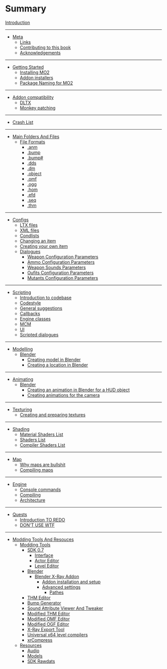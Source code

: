 # Summary

[Introduction](README.md)

___

- [Meta](meta/README.md)
    - [Links](meta/links.md)
    - [Contributing to this book](meta/contributing/README.md)
    - [Acknowledgements](meta/acknowledgements.md)

___

- [Getting Started](getting-started/README.md)
    - [Installing MO2](getting-started/installing-mo2.md)
    - [Addon installers](getting-started/addon-installers.md)
    - [Package Naming for MO2](getting-started/package-naming.md)    

___

- [Addon compatibility]()
    - [DLTX](addon-compatibility/dltx.md)
    - [Monkey patching](addon-compatibility/monkey-patching.md)

___

- [Crash List](crashes/crashes-list.md)

___

- [Main Folders And Files](main-folders-and-files/README.md)
    - [File Formats](main-folders-and-files/file-formats/README.md)
        - [.anm](main-folders-and-files/file-formats/anm.md)
        - [.bump](main-folders-and-files/file-formats/bump.md)
        - [.bump#](main-folders-and-files/file-formats/bump_hash.md)
        - [.dds](main-folders-and-files/file-formats/dds.md)
        - [.dm](main-folders-and-files/file-formats/dm.md)
        - [.object](main-folders-and-files/file-formats/object.md)
        - [.omf](main-folders-and-files/file-formats/omf.md)
        - [.ogg](main-folders-and-files/file-formats/ogg.md)
        - [.hom](main-folders-and-files/file-formats/hom.md)
        - [.efd](main-folders-and-files/file-formats/efd.md)
        - [.seq](main-folders-and-files/file-formats/seq.md)
        - [.thm](main-folders-and-files/file-formats/thm.md)

___

- [Configs]()
    - [LTX files](configs/ltx-files.md)
    - [XML files](configs/xml-files.md)
    - [Condlists](configs/condlists.md)
    - [Changing an item]()
    - [Creating your own item]()
    - [Dialogues]()
        - [Weapon Configuration Parameters](configs/items/weapons/w_(weapon).ltx.md)
        - [Ammo Configuration Parameters](configs/items/weapons/weapon_ammo.ltx.md)
        - [Weapon Sounds Parameters](configs/items/weapons/weapon_sounds.ltx.md)
        - [Oufits Configuration Parameters](configs/items/outfits/o_(outfit).ltx.md)
        - [Mutants Configuration Parameters](configs/creatures/m_(mutant).ltx.md)

___

- [Scripting]()
    - [Introduction to codebase]()
    - [Codestyle]()
    - [General suggestions]()
    - [Callbacks]()
    - [Engine classes]()
    - [MCM]()
    - [UI]()
    - [Scripted dialogues]()

___

- [Modelling]()
    - [Blender](blender/README.md)
        - [Creating model in Blender](blender/creating-model-in-blender.md)
        - [Creating a location in Blender](blender/creating-a-location-in-blender.md)

___

- [Animating]()
    - [Blender](blender/README.md)
        - [Creating an animation in Blender for a HUD object](blender/creating-hud-animation-in-blender.md)
        - [Creating animations for the camera](blender/creating-camera-animations.md)

___

- [Texturing](texturing/README.md)
    - [Creating and preparing textures](texturing/сreating-and-preparing-textures.md)

___

- [Shading](shaders/README.md)
    - [Material Shaders List](shaders/shaders-list/materials-list.md)
    - [Shaders List](shaders/shaders-list/shaders-list.md)
    - [Compiler Shaders List](shaders/shaders-list/compiler-shaders-list.md)

___

- [Map](map/README.md)
    - [Why maps are bullshit]()
    - [Compiling maps](map/compiling-maps.md)

___

- [Engine](engine/README.md)
    - [Console commands](engine/console-commands.md)
    - [Compiling]()
    - [Architecture]()

___

- [Quests](quests/README.md)
    - [Introduction TO REDO](quests/introduction.md)
    - [DON'T USE WTF]()

___

- [Modding Tools And Resouces](modding-tools-and-resources/README.md)
    - [Modding Tools](modding-tools-and-resources/modding-tools/modding-tools.md)
        - [SDK 0.7](sdk/README.md)
            - [Interface](sdk/interface.md)
            - [Actor Editor](sdk/actor-editor.md)
            - [Level Editor]()
        - [Blender](blender/README.md)
            - [Blender X-Ray Addon](blender/blender-x-ray-addon-summary.md)
                - [Addon installation and setup](blender/addon-installation-and-setup.md)
                - [Advanced settings](blender/addon-settings-options/README.md)
                    - [Pathes](blender/addon-settings-options/pathes.md)
        - [THM Editor](modding-tools-and-resources/modding-tools/thm-editor-by-i-love-kfc.md)
        - [Bump Generator](modding-tools-and-resources/modding-tools/bump-generator.md)
        - [Sound Attribute Viewer And Tweaker](modding-tools-and-resources/modding-tools/savandt.md)
        - [Modified THM Editor](modding-tools-and-resources/modding-tools/thm-editor-by-valerok.md)
        - [Modified OMF Editor](modding-tools-and-resources/modding-tools/omf-editor-by-valerok.md)
        - [Modified OGF Editor](modding-tools-and-resources/modding-tools/ogf-editor-by-valerok.md)
        - [X-Ray Export Tool](modding-tools-and-resources/modding-tools/xray-export-tool.md)
        - [Universal x64 level compilers](modding-tools-and-resources/modding-tools/universal-x64-level-compilers.md)
        - [xrCompress](modding-tools-and-resources/modding-tools/xrcompress-by-i-love-kfc.md)
    - [Resources](modding-tools-and-resources/resources/README.md)
        - [Audio](modding-tools-and-resources/resources/audio.md)
        - [Models](modding-tools-and-resources/resources/models-objects-locations.md)
        - [SDK Rawdats](modding-tools-and-resources/resources/sdk-rawdatas.md)